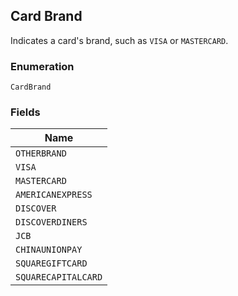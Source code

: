 ## Card Brand

Indicates a card's brand, such as `VISA` or `MASTERCARD`.

### Enumeration

`CardBrand`

### Fields

| Name |
|  --- |
| `OTHERBRAND` |
| `VISA` |
| `MASTERCARD` |
| `AMERICANEXPRESS` |
| `DISCOVER` |
| `DISCOVERDINERS` |
| `JCB` |
| `CHINAUNIONPAY` |
| `SQUAREGIFTCARD` |
| `SQUARECAPITALCARD` |

